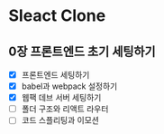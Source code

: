 # Sleact Clone

## 0장 프론트엔드 초기 세팅하기
- [x] 프론트엔드 세팅하기
- [x] babel과 webpack 설정하기
- [x] 웹팩 데브 서버 세팅하기
- [ ] 폴더 구조와 리액트 라우터
- [ ] 코드 스플리팅과 이모션
